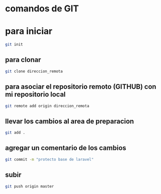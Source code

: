 # comandos de GIT

# para iniciar 
`````bash
git init 
`````

## para clonar 
`````bash
git clone direccion_remota
`````
## para asociar el repositorio remoto (GITHUB) con mi repositorio local
````` bash
git remote add origin direccion_remota
`````

## llevar los cambios al area de preparacion 
`````bash
git add .
`````

## agregar un comentario de los cambios 
`````bash
git commit -m "protecto base de laravel"
`````

## subir 
`````bash
git push origin master 
`````
